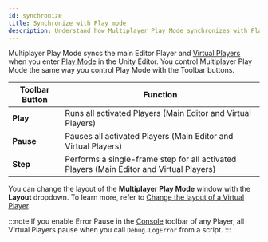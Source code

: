 ```yaml
---
id: synchronize
title: Synchronize with Play mode
description: Understand how Multiplayer Play Mode synchronizes with Play mode for multiplayer testing.
---
```


Multiplayer Play Mode syncs the main Editor Player and [Virtual Players](../virtual-players) when you enter [Play Mode](https://docs.unity3d.com/Manual/GameView.html) in the Unity Editor. You control Multiplayer Play Mode the same way you control Play Mode with the Toolbar buttons.

| Toolbar Button | Function |
| --- | --- |
| **Play** | Runs all activated Players (Main Editor and Virtual Players) |
| **Pause** | Pauses all activated Players (Main Editor and Virtual Players) |
| **Step** | Performs a single-frame step for all activated Players (Main Editor and Virtual Players) |

You can change the layout of the **Multiplayer Play Mode** window with the **Layout** dropdown. To learn more, refer to [Change the layout of a Virtual Player](../virtual-players/virtual-players-layout.md).

:::note
If you enable Error Pause in the [Console](https://docs.unity3d.com/Manual/Console.html) toolbar of any Player, all Virtual Players pause when you call `Debug.LogError` from a script.
:::
